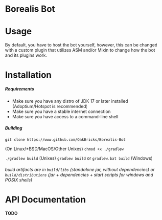 # Borealis Bot

# Usage
By default, you have to host the bot yourself, however, this can be changed with a custom plugin that utilizes ASM and/or Mixin to change how the bot and its plugins work.

# Installation
##### Requirements
- Make sure you have any distro of JDK 17 or later installed (Adoptium/Hotspot is recommended)
- Make sure you have a stable internet connection
- Make sure you have access to a command-line shell

##### Building
`git clone https://www.github.com/OakBricks/Borealis-Bot`

(On Linux/*BSD/MacOS/Other Unixes)
`chmod +x ./gradlew`

`./gradlew build` (Unixes)
`gradlew build` or `gradlew.bat build` (Windows)

###### *build artifacts are in `build/libs` (standalone jar, without dependencies) or `build/distributions` (jar + dependencies + start scripts for windows and POSIX shells)*

# API Documentation
**TODO**